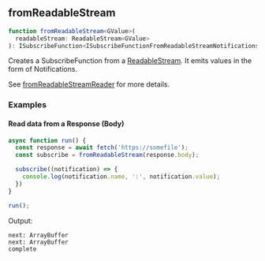 ## fromReadableStream

```ts
function fromReadableStream<GValue>(
  readableStream: ReadableStream<GValue>
): ISubscribeFunction<ISubscribeFunctionFromReadableStreamNotifications<GValue>>
```

Creates a SubscribeFunction from a [ReadableStream](https://streams.spec.whatwg.org/#rs-class). It emits values in the
form of Notifications.

See [fromReadableStreamReader](../from-readable-stream-reader/from-readable-stream-reader.md) for more details.

### Examples

#### Read data from a Response (Body)

```ts
async function run() {
  const response = await fetch('https://somefile');
  const subscribe = fromReadableStream(response.body);

  subscribe((notification) => {
    console.log(notification.name, ':', notification.value);
  })
}

run();
```

Output:

```text
next: ArrayBuffer
next: ArrayBuffer
complete
```
